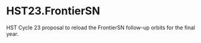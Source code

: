 # HST23.FrontierSN
HST Cycle 23 proposal to reload the FrontierSN follow-up orbits for the final year.
